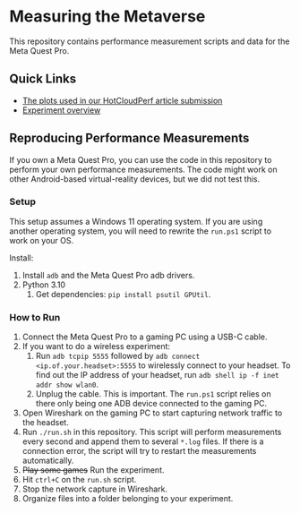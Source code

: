 
# Measuring the Metaverse

This repository contains performance measurement scripts and data for the Meta Quest Pro.

## Quick Links

- [The plots used in our HotCloudPerf article submission](plots/README.md)
- [Experiment overview](experiments/)

## Reproducing Performance Measurements

If you own a Meta Quest Pro, you can use the code in this repository to perform your own performance measurements.
The code might work on other Android-based virtual-reality devices, but we did not test this.
### Setup

This setup assumes a Windows 11 operating system. If you are using another operating system, you will need to rewrite the `run.ps1` script to work on your OS.

Install:

1. Install `adb` and the Meta Quest Pro adb drivers.
2. Python 3.10
   1. Get dependencies: `pip install psutil GPUtil`.

### How to Run

1. Connect the Meta Quest Pro to a gaming PC using a USB-C cable.
2. If you want to do a wireless experiment:
   1. Run `adb tcpip 5555` followed by `adb connect <ip.of.your.headset>:5555` to wirelessly connect to your headset. To find out the IP address of your headset, run `adb shell ip -f inet addr show wlan0`.
   2. Unplug the cable. This is important. The `run.ps1` script relies on there only being one ADB device connected to the gaming PC.
3. Open Wireshark on the gaming PC to start capturing network traffic to the headset.
4. Run `./run.sh` in this repository. This script will perform measurements every second and append them to several `*.log` files. If there is a connection error, the script will try to restart the measurements automatically.
5. ~~Play some games~~ Run the experiment.
6. Hit `ctrl+C` on the `run.sh` script.
7. Stop the network capture in Wireshark.
8. Organize files into a folder belonging to your experiment. 
